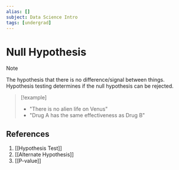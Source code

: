 ```yaml
---
alias: []
subject: Data Science Intro
tags: [undergrad]
---
```

# Null Hypothesis

> [!note]
> The hypothesis that there is no difference/signal between things. Hypothesis testing determines if the null hypothesis can be rejected.

> [!example]
> - "There is no alien life on Venus"
> - "Drug A has the same effectiveness as Drug B"

## References
1. [[Hypothesis Test]]
2. [[Alternate Hypothesis]]
3. [[P-value]]